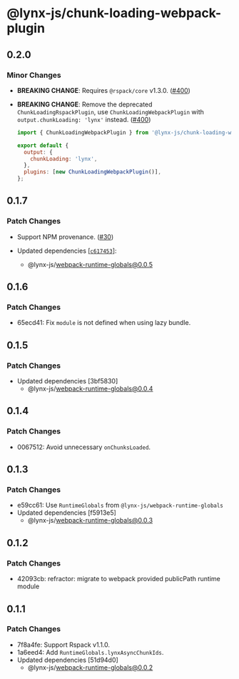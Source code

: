 # @lynx-js/chunk-loading-webpack-plugin

## 0.2.0

### Minor Changes

- **BREAKING CHANGE**: Requires `@rspack/core` v1.3.0. ([#400](https://github.com/lynx-family/lynx-stack/pull/400))

- **BREAKING CHANGE**: Remove the deprecated `ChunkLoadingRspackPlugin`, use `ChunkLoadingWebpackPlugin` with `output.chunkLoading: 'lynx'` instead. ([#400](https://github.com/lynx-family/lynx-stack/pull/400))

  ```js
  import { ChunkLoadingWebpackPlugin } from '@lynx-js/chunk-loading-webpack-plugin';

  export default {
    output: {
      chunkLoading: 'lynx',
    },
    plugins: [new ChunkLoadingWebpackPlugin()],
  };
  ```

## 0.1.7

### Patch Changes

- Support NPM provenance. ([#30](https://github.com/lynx-family/lynx-stack/pull/30))

- Updated dependencies [[`c617453`](https://github.com/lynx-family/lynx-stack/commit/c617453aea967aba702967deb2916b5c883f03bb)]:
  - @lynx-js/webpack-runtime-globals@0.0.5

## 0.1.6

### Patch Changes

- 65ecd41: Fix `module` is not defined when using lazy bundle.

## 0.1.5

### Patch Changes

- Updated dependencies [3bf5830]
  - @lynx-js/webpack-runtime-globals@0.0.4

## 0.1.4

### Patch Changes

- 0067512: Avoid unnecessary `onChunksLoaded`.

## 0.1.3

### Patch Changes

- e59cc61: Use `RuntimeGlobals` from `@lynx-js/webpack-runtime-globals`
- Updated dependencies [f5913e5]
  - @lynx-js/webpack-runtime-globals@0.0.3

## 0.1.2

### Patch Changes

- 42093cb: refractor: migrate to webpack provided publicPath runtime module

## 0.1.1

### Patch Changes

- 7f8a4fe: Support Rspack v1.1.0.
- 1a6eed4: Add `RuntimeGlobals.lynxAsyncChunkIds`.
- Updated dependencies [51d94d0]
  - @lynx-js/webpack-runtime-globals@0.0.2
